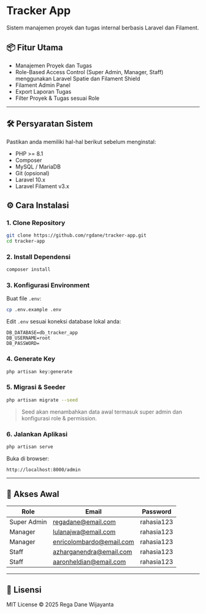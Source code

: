 # Tracker App

Sistem manajemen proyek dan tugas internal berbasis Laravel dan Filament.

## 📦 Fitur Utama
- Manajemen Proyek dan Tugas
- Role-Based Access Control (Super Admin, Manager, Staff) menggunakan Laravel Spatie dan Filament Shield
- Filament Admin Panel
- Export Laporan Tugas
- Filter Proyek & Tugas sesuai Role

---

## 🛠️ Persyaratan Sistem

Pastikan anda memiliki hal-hal berikut sebelum menginstal:

- PHP >= 8.1
- Composer
- MySQL / MariaDB
- Git (opsional)
- Laravel 10.x
- Laravel Filament v3.x

## ⚙️ Cara Instalasi

### 1. Clone Repository
```bash
git clone https://github.com/rgdane/tracker-app.git
cd tracker-app
```

### 2. Install Dependensi
```bash
composer install
```

### 3. Konfigurasi Environment
Buat file `.env`:
```bash
cp .env.example .env
```

Edit `.env` sesuai koneksi database lokal anda:
```
DB_DATABASE=db_tracker_app
DB_USERNAME=root
DB_PASSWORD=
```

### 4. Generate Key
```bash
php artisan key:generate
```

### 5. Migrasi & Seeder
```bash
php artisan migrate --seed
```

> Seed akan menambahkan data awal termasuk super admin dan konfigurasi role & permission.

### 6. Jalankan Aplikasi
```bash
php artisan serve
```

Buka di browser:
```
http://localhost:8000/admin
```

---

## 🔐 Akses Awal

| Role       | Email                  | Password   |
|------------|------------------------|------------|
| Super Admin| regadane@email.com      | rahasia123   |
| Manager    | lulanajwa@email.com    | rahasia123   |
| Manager    | enricolombardo@email.com      | rahasia123   |
| Staff      | azharganendra@email.com      | rahasia123   |
| Staff      | aaronheldian@email.com      | rahasia123   |

---

## 📝 Lisensi

MIT License © 2025 Rega Dane Wijayanta
